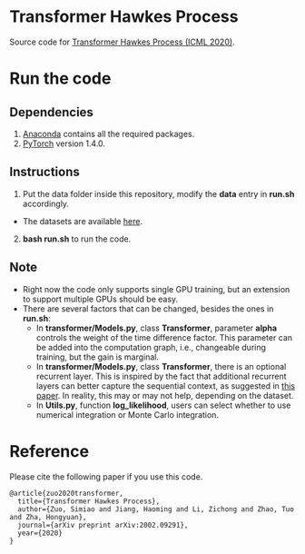 # Transformer Hawkes Process

Source code for [Transformer Hawkes Process (ICML 2020)](https://arxiv.org/abs/2002.09291).

# Run the code

## Dependencies
1. [Anaconda](https://www.anaconda.com/) contains all the required packages.
2. [PyTorch](https://pytorch.org/) version 1.4.0.

## Instructions
1. Put the data folder inside this repository, modify the **data** entry in **run.sh** accordingly.
  * The datasets are available [here](https://drive.google.com/drive/folders/0BwqmV0EcoUc8UklIR1BKV25YR1U).
2. **bash run.sh** to run the code.

## Note
* Right now the code only supports single GPU training, but an extension to support multiple GPUs should be easy.
* There are several factors that can be changed, besides the ones in **run.sh**:
  * In **transformer/Models.py**, class **Transformer**, parameter **alpha** controls the weight of the time difference factor. This parameter can be added into the computation graph, i.e., changeable during training, but the gain is marginal.
  * In **transformer/Models.py**, class **Transformer**, there is an optional recurrent layer. This  is inspired by the fact that additional recurrent layers can better capture the sequential context, as suggested in [this paper](https://arxiv.org/pdf/1904.09408.pdf). In reality, this may or may not help, depending on the dataset.
  * In **Utils.py**, function **log_likelihood**, users can select whether to use numerical integration or Monte Carlo integration.

# Reference

Please cite the following paper if you use this code.

```
@article{zuo2020transformer,
  title={Transformer Hawkes Process},
  author={Zuo, Simiao and Jiang, Haoming and Li, Zichong and Zhao, Tuo and Zha, Hongyuan},
  journal={arXiv preprint arXiv:2002.09291},
  year={2020}
}
```

